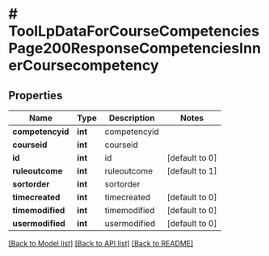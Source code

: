 # # ToolLpDataForCourseCompetenciesPage200ResponseCompetenciesInnerCoursecompetency

## Properties

Name | Type | Description | Notes
------------ | ------------- | ------------- | -------------
**competencyid** | **int** | competencyid |
**courseid** | **int** | courseid |
**id** | **int** | id | [default to 0]
**ruleoutcome** | **int** | ruleoutcome | [default to 1]
**sortorder** | **int** | sortorder |
**timecreated** | **int** | timecreated | [default to 0]
**timemodified** | **int** | timemodified | [default to 0]
**usermodified** | **int** | usermodified | [default to 0]

[[Back to Model list]](../../README.md#models) [[Back to API list]](../../README.md#endpoints) [[Back to README]](../../README.md)

